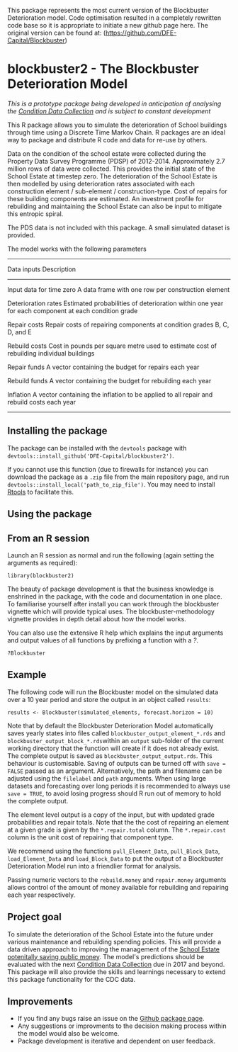  This package represents the most current version of the Blockbuster Deterioration model. Code optimisation resulted in a completely rewritten code base so it is appropriate to initiate a new github page here. The original version can be found at: (https://github.com/DFE-Capital/Blockbuster)

  # blockbuster2 - The Blockbuster Deterioration Model

*This is a prototype package being developed in anticipation of analysing the [Condition Data Collection](https://www.gov.uk/guidance/condition-data-collection-programme-information-and-guidance) and is subject to constant development*

This R package allows you to simulate the deterioration of School buildings through time using a Discrete Time Markov Chain. R packages are an ideal way to package and distribute R code and data for re-use by others.

Data on the condition of the school estate were collected during the Property Data Survey Programme (PDSP) of 2012-2014. Approximately 2.7 million rows of data were collected. This provides the initial state of the School Estate at timestep zero. The deterioration of the School Estate is then modelled by using deterioration rates associated with each construction element / sub-element / construction-type. Cost of repairs for these building components are estimated. An investment profile for rebuilding and maintaining the School Estate can also be input to mitigate this entropic spiral.

The PDS data is not included with this package. A small simulated dataset is provided.

The model works with the following parameters

---------------------------------------------
Data inputs               Description 
------------------------- ----------------------------------------------------
Input data for time zero  A data frame with one row per construction element

Deterioration rates       Estimated probabilities of deterioration within one
                          year for each component at each condition grade

Repair costs              Repair costs of repairing components at condition
                          grades B, C, D, and E

Rebuild costs             Cost in pounds per square metre used to estimate cost
                          of rebuilding individual buildings
                          
Repair funds              A vector containing the budget for repairs each year

Rebuild funds             A vector containing the budget for rebuilding each year

Inflation                 A vector containing the inflation to be applied to all
                          repair and rebuild costs each year
                          
--------------------------------------------------------------------------

  ## Installing the package

  The package can be installed with the `devtools` package with `devtools::install_github('DFE-Capital/blockbuster2')`.

  If you cannot use this function (due to firewalls for instance) you can download the package as a `.zip` file from the main repository page, and run `devtools::install_local('path_to_zip_file')`. You may need to install [Rtools](https://cran.r-project.org/bin/windows/Rtools/) to facilitate this.

  ## Using the package

  ## From an R session

  Launch an R session as normal and run the following (again setting the arguments as required):

  `library(blockbuster2)`
  
  The beauty of package development is that the business knowledge is enshrined in the package, with the code and documentation in one place. To familiarise yourself after install you can work through the blockbuster vignette which will provide typical uses. The blockbuster-methodology vignette provides in depth detail about how the model works.

  You can also use the extensive R help which explains the input arguments and output values of all functions by prefixing a function with a *?*.
  
  ```
  ?Blockbuster
  ```
  
  ## Example
  
  The following code will run the Blockbuster model on the simulated data over a
  10 year period and store the output in an object called `results`:
  
  ```
  results <- Blockbuster(simulated_elements, forecast.horizon = 10)
  ```
  Note that by default the Blockbuster Deterioration Model automatically saves yearly states into files called `blockbuster_output_element_*.rds` and `blockbuster_output_block_*.rds`within an `output` sub-folder of the current working directory that the function will create if it does not already exist.  The complete output is saved as `blockbuster_output_output.rds`.  This behaviour is customisable.  Saving of outputs can be turned off with `save = FALSE` passed as an argument. Alternatively, the path and filename can be adjusted using the `filelabel` and `path` arguments.  When using large datasets and forecasting over long periods it is recommended to always use `save = TRUE`, to avoid losing progress should R run out of memory to hold the complete output.
  
  The element level output is a copy of the input, but with updated grade probabilities and repair totals.  Note that the the cost of repairing an element at
  a given grade is given by the `*.repair.total` column.  The `*.repair.cost` column is the unit cost of repairing that component type.
  
  We recommend using the functions `pull_Element_Data`, `pull_Block_Data`, `load_Element_Data` and `load_Block_Data` to put the output of a Blockbuster Deterioration Model run into a friendlier format for
  analysis.
  
  Passing numeric vectors to the `rebuild.money` and `repair.money` arguments allows control of the amount of money available for rebuilding and repairing each year respectively.
  
  ## Project goal

  To simulate the deterioration of the School Estate into the future under various maintenance and rebuilding spending policies. This will provide a data driven approach to improving the management of the [School Estate potenitally saving public money](https://www.nao.org.uk/report/capital-funding-for-schools/). The model's predictions should be evaluated with the next [Condition Data Collection](https://www.gov.uk/guidance/condition-data-collection-programme-information-and-guidance) due in 2017 and beyond. This package will also provide the skills and learnings necessary to extend this package functionality for the CDC data.

## Improvements

* If you find any bugs raise an issue on the [Github package page](https://github.com/DFE-Capital/blockbuster2).
* Any suggestions or improvments to the decision making process within the model would also be welcome.
* Package development is iterative and dependent on user feedback.

